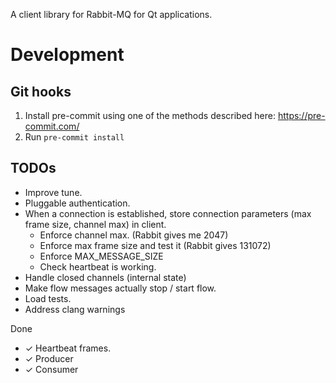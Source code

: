 A client library for Rabbit-MQ for Qt applications.
# Development

## Git hooks

1. Install pre-commit using one of the methods described here: 
 https://pre-commit.com/
2. Run `pre-commit install`


## TODOs

- Improve tune.
- Pluggable authentication.
- When a connection is established, store connection parameters (max frame size, channel max) in client.
  - Enforce channel max. (Rabbit gives me 2047)
  - Enforce max frame size and test it (Rabbit gives 131072)
  - Enforce MAX_MESSAGE_SIZE
  - Check heartbeat is working.
- Handle closed channels (internal state)
- Make flow messages actually stop / start flow.
- Load tests.
- Address clang warnings




Done

- ✓ Heartbeat frames.
- ✓ Producer
- ✓ Consumer
